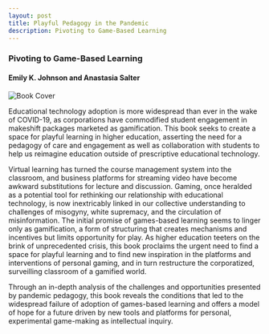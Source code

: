 ```yaml
---
layout: post
title: Playful Pedagogy in the Pandemic
description: Pivoting to Game-Based Learning
---
```


### Pivoting to Game-Based Learning

#### Emily K. Johnson and Anastasia Salter

![Book Cover](/gradfolio/assets/images/pandemic.jpg "Playful Pedagogy")

Educational technology adoption is more widespread than ever in the wake of COVID-19, as corporations have commodified student engagement in makeshift packages marketed as gamification. This book seeks to create a space for playful learning in higher education, asserting the need for a pedagogy of care and engagement as well as collaboration with students to help us reimagine education outside of prescriptive educational technology.

Virtual learning has turned the course management system into the classroom, and business platforms for streaming video have become awkward substitutions for lecture and discussion. Gaming, once heralded as a potential tool for rethinking our relationship with educational technology, is now inextricably linked in our collective understanding to challenges of misogyny, white supremacy, and the circulation of misinformation. The initial promise of games-based learning seems to linger only as gamification, a form of structuring that creates mechanisms and incentives but limits opportunity for play. As higher education teeters on the brink of unprecedented crisis, this book proclaims the urgent need to find a space for playful learning and to find new inspiration in the platforms and interventions of personal gaming, and in turn restructure the corporatized, surveilling classroom of a gamified world.

Through an in-depth analysis of the challenges and opportunities presented by pandemic pedagogy, this book reveals the conditions that led to the widespread failure of adoption of games-based learning and offers a model of hope for a future driven by new tools and platforms for personal, experimental game-making as intellectual inquiry.
